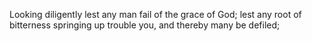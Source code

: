 Looking diligently lest any man fail of the grace of God; lest any root of bitterness springing up trouble you, and thereby many be defiled;
